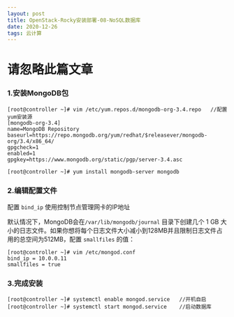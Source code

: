```yaml
---
layout: post
title: OpenStack-Rocky安装部署-08-NoSQL数据库
date: 2020-12-26
tags: 云计算
---
```


# 请忽略此篇文章

### 1.安装MongoDB包

```
[root@controller ~]# vim /etc/yum.repos.d/mongodb-org-3.4.repo   //配置yum安装源
[mongodb-org-3.4]
name=MongoDB Repository
baseurl=https://repo.mongodb.org/yum/redhat/$releasever/mongodb-org/3.4/x86_64/
gpgcheck=1
enabled=1
gpgkey=https://www.mongodb.org/static/pgp/server-3.4.asc

[root@controller ~]# yum install mongodb-server mongodb
```

### 2.编辑配置文件

配置 `bind_ip` 使用控制节点管理网卡的IP地址

默认情况下，MongoDB会在``/var/lib/mongodb/journal`` 目录下创建几个 1 GB 大小的日志文件。如果你想将每个日志文件大小减小到128MB并且限制日志文件占用的总空间为512MB，配置 `smallfiles` 的值：

```
[root@controller ~]# vim /etc/mongod.conf
bind_ip = 10.0.0.11
smallfiles = true
```

### 3.完成安装

```
[root@controller ~]# systemctl enable mongod.service   //开机自启
[root@controller ~]# systemctl start mongod.service    //启动数据库
```
